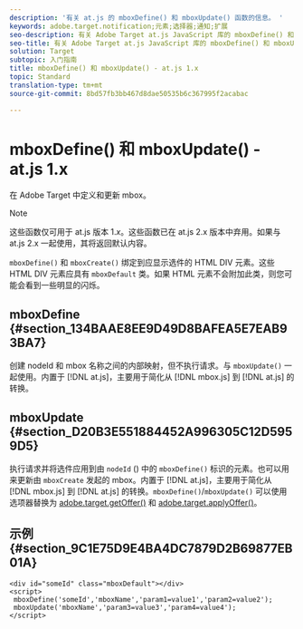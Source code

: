 ```yaml
---
description: '有关 at.js 的 mboxDefine() 和 mboxUpdate() 函数的信息。 '
keywords: adobe.target.notification;元素;选择器;通知;扩展
seo-description: 有关 Adobe Target at.js JavaScript 库的 mboxDefine() 和 mboxUpdate() 函数的信息。
seo-title: 有关 Adobe Target at.js JavaScript 库的 mboxDefine() 和 mboxUpdate() 函数的信息。
solution: Target
subtopic: 入门指南
title: mboxDefine() 和 mboxUpdate() - at.js 1.x
topic: Standard
translation-type: tm+mt
source-git-commit: 8bd57fb3bb467d8dae50535b6c367995f2acabac

---
```



# mboxDefine() 和 mboxUpdate() - at.js 1.x

在 Adobe Target 中定义和更新 mbox。

>[!NOTE]
>
>这些函数仅可用于 at.js 版本 1.*x*。这些函数已在 at.js 2.x 版本中弃用。如果与 at.js 2.x 一起使用，其将返回默认内容。

`mboxDefine()` 和 `mboxCreate()` 绑定到应显示选件的 HTML DIV 元素。这些 HTML DIV 元素应具有 `mboxDefault` 类。如果 HTML 元素不会附加此类，则您可能会看到一些明显的闪烁。

## mboxDefine {#section_134BAAE8EE9D49D8BAFEA5E7EAB93BA7}

创建 nodeId 和 mbox 名称之间的内部映射，但不执行请求。与 `mboxUpdate()` 一起使用。内置于 [!DNL at.js]，主要用于简化从 [!DNL mbox.js] 到 [!DNL at.js] 的转换。

## mboxUpdate {#section_D20B3E551884452A996305C12D5959D5}

执行请求并将选件应用到由 `nodeId` () 中的 `mboxDefine()` 标识的元素。也可以用来更新由 `mboxCreate` 发起的 mbox。内置于 [!DNL at.js]，主要用于简化从 [!DNL mbox.js] 到 [!DNL at.js] 的转换。`mboxDefine()`/`mboxUpdate()` 可以使用选项器替换为 [adobe.target.getOffer()](/help/c-implementing-target/c-implementing-target-for-client-side-web/adobe-target-getoffer.md) 和 [adobe.target.applyOffer()](/help/c-implementing-target/c-implementing-target-for-client-side-web/adobe-target-applyoffer.md)。

## 示例 {#section_9C1E75D9E4BA4DC7879D2B69877EB01A}

```
<div id="someId" class="mboxDefault"></div> 
<script> 
 mboxDefine('someId','mboxName','param1=value1','param2=value2'); 
 mboxUpdate('mboxName','param3=value3','param4=value4'); 
</script>
```
